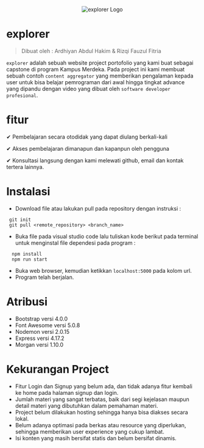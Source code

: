 <p align="center">
  <img src="https://i.postimg.cc/7YrfMkCL/logo-app.png" alt="explorer Logo">
</p>

# explorer

> Dibuat oleh : Ardhiyan Abdul Hakim & Rizqi Fauzul Fitria

`explorer` adalah sebuah website project portofolio yang kami buat sebagai capstone di program Kampus Merdeka. Pada project ini kami membuat sebuah contoh `content aggregator` yang memberikan pengalaman kepada user untuk bisa belajar pemrograman dari awal hingga tingkat advance yang dipandu dengan video yang dibuat oleh `software developer profesional`.
<br>

# fitur

 ✔ Pembelajaran secara otodidak yang dapat diulang berkali-kali

 ✔ Akses pembelajaran dimanapun dan kapanpun oleh pengguna

 ✔ Konsultasi langsung dengan kami melewati github, email dan kontak tertera lainnya.
<br>

# Instalasi

 - Download file atau lakukan pull pada repository dengan instruksi :
 ```
  git init
  git pull <remote_repository> <branch_name>
```
- Buka file pada visual studio code lalu tuliskan kode berikut pada terminal untuk menginstal file dependesi pada program :
```
  npm install
  npm run start
```
- Buka web browser, kemudian ketikkan `localhost:5000` pada kolom url.
- Program telah berjalan.

# Atribusi

 - Bootstrap versi 4.0.0
 - Font Awesome versi 5.0.8
 - Nodemon versi 2.0.15
 - Express versi 4.17.2
 - Morgan versi 1.10.0

# Kekurangan Project 

 * Fitur Login dan Signup yang belum ada, dan tidak adanya fitur kembali ke home pada halaman signup dan login.
 * Jumlah materi yang sangat terbatas, baik dari segi kejelasan maupun detail materi yang dibutuhkan dalam pemahaman materi.
 * Project belum dilakukan hosting sehingga hanya bisa diakses secara lokal.
 * Belum adanya optimasi pada berkas atau resource yang diperlukan, sehingga memberikan user experience yang cukup lambat.
 * Isi konten yang masih bersifat statis dan belum bersifat dinamis.
